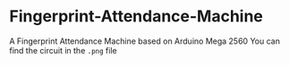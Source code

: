# Fingerprint-Attendance-Machine
A Fingerprint Attendance Machine based on Arduino Mega 2560
You can find the circuit in the `.png` file
